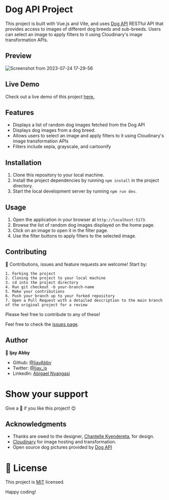 # Dog API Project

This project is built with Vue.js and Vite, and uses [Dog API](https://dog.ceo/dog-api/) RESTful API that provides access to images of different dog breeds and sub-breeds. Users can select an image to apply filters to it using Cloudinary's image transformation APIs.


## Preview

![Screenshot from 2023-07-24 17-29-56](https://github.com/IjayAbby/SPA-REST-API-in-Vuejs/assets/43843720/eb7fc29b-b45f-42fb-8063-6354bc97402a)

## Live Demo

Check out a live demo of this project [here.](https://quiet-narwhal-49f1da.netlify.app/)

## Features

- Displays a list of random dog images fetched from the Dog API
- Displays dog images from a dog breed.
- Allows users to select an image and apply filters to it using Cloudinary's image transformation APIs
- Filters include sepia, grayscale, and cartoonify

## Installation

1. Clone this repository to your local machine.
2. Install the project dependencies by running `npm install` in the project directory.
3. Start the local development server by running `npm run dev`.

## Usage

1. Open the application in your browser at `http://localhost:5173`.
2. Browse the list of random dog images displayed on the home page.
3. Click on an image to open it in the filter page.
4. Use the filter buttons to apply filters to the selected image.

## Contributing

:handshake: Contributions, issues and feature requests are welcome!
Start by:

    1. Forking the project
    2. Cloning the project to your local machine
    3. cd into the project directory
    4. Run git checkout -b your-branch-name
    5. Make your contributions
    6. Push your branch up to your forked repository
    7. Open a Pull Request with a detailed description to the main branch of the original project for a review

Please feel free to contribute to any of these!

Feel free to check the [issues page](https://github.com/IjayAbby/SPA-REST-API-in-Vuejs/issues).

## Author

👤 **Ijay Abby**

- Github: [@IjayAbby](https://github.com/IjayAbby)
- Twitter: [@Ijay_js](https://twitter.com/Ijay_js)
- LinkedIn: [Abigael Nyangasi](https://www.linkedin.com/in/ijayabby4/)

# Show your support

Give a :star2: if you like this project! :blush:

## Acknowledgments

- Thanks are owed to the designer, [Chantelle Kyendereta](https://www.behance.net/kyendereta), for design.
- [Cloudinary](https://cloudinary.com/documentation) for image hosting and transformation.
- Open source dog pictures provided by [Dog API](https://dog.ceo/dog-api/)

# 📝 License

This project is [MIT](https://github.com/IjayAbby/SPA-REST-API-in-Vuejs/blob/main/LICENSE) licensed.

Happy coding!